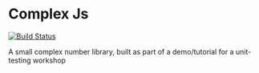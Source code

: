 # Complex Js
[![Build Status](https://travis-ci.org/p-flock/complex-js-testing.svg?branch=master)](https://travis-ci.org/github/p-flock/complex-js-testing)


A small complex number library, built as part of a demo/tutorial for a unit-testing workshop
